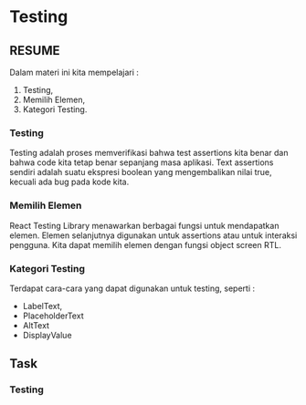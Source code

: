 # Testing
## RESUME
Dalam materi ini kita mempelajari :
 1. Testing,
 2. Memilih Elemen,
 3. Kategori Testing.

 ### Testing
Testing adalah proses memverifikasi bahwa test assertions kita benar dan bahwa code kita tetap benar sepanjang masa aplikasi. Text assertions sendiri adalah suatu ekspresi boolean yang mengembalikan nilai true, kecuali ada bug pada kode kita.


### Memilih Elemen
React Testing Library menawarkan berbagai fungsi untuk mendapatkan elemen. Elemen selanjutnya digunakan untuk assertions atau untuk interaksi pengguna. Kita dapat memilih elemen dengan fungsi object screen RTL.


### Kategori Testing
Terdapat cara-cara yang dapat digunakan untuk testing, seperti :
- LabelText,
- PlaceholderText
- AltText
- DisplayValue

## Task
### Testing